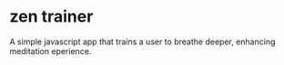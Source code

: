 # zen trainer

A simple javascript app that trains a user to breathe  deeper, enhancing meditation eperience.

